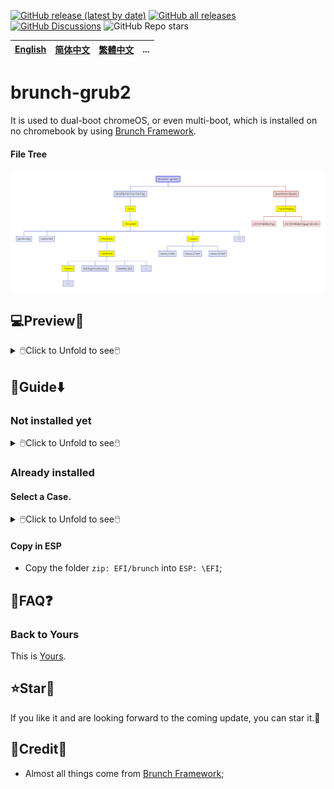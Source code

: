 [![GitHub release (latest by date)](https://img.shields.io/github/v/release/M-L-P/brunch-grub2)](https://github.com/M-L-P/brunch-grub2/releases/latest)
[![GitHub all releases](https://img.shields.io/github/downloads/M-L-P/brunch-grub2/total)](https://github.com/M-L-P/brunch-grub2/releases)
[![GitHub Discussions](https://img.shields.io/github/discussions/M-L-P/brunch-grub2)](https://github.com/M-L-P/brunch-grub2/discussions)
![GitHub Repo stars](https://img.shields.io/github/stars/M-L-P/brunch-grub2?style=social)

[English](README.md)|[简体中文](自述文件.md)|[繁體中文](繁體中文.md)|...
--|--|--|--

# brunch-grub2
It is used to dual-boot chromeOS, or even multi-boot, which is installed on no chromebook by using [Brunch Framework](https://github.com/sebanc/brunch).
#### File Tree
<img src="README/brunch-grub2.png">

## 💻️Preview👀

<details>
<summary>🖱️Click to Unfold to see🖱️</summary>

![image](https://github.com/M-L-P/brunch-grub2/assets/69227436/ca96e382-f51a-4b53-bd83-b75cdfa363c8)<br/>
</details>

## 🧭Guide⬇️
### Not installed yet
<details>
<summary>🖱️Click to Unfold to see🖱️</summary>

#### Using Brunch Framework
- Install chromeOS by using [Brunch Framework](https://github.com/sebanc/brunch);
- Create `chromeOS.img` into `ext4: /chromeOS`,
- - `sudo bash chromeos-install.sh -src chromeos_filename.bin -dst .../[ext4_partition_label]/chromeOS/chromeOS.img -s size`
#### Copy in ESP
- Copy the folder `zip: EFI/brunch` into `ESP: \EFI`;
</details>

### Already installed
#### Select a Case.
<details>
<summary>🖱️Click to Unfold to see🖱️</summary>

##### case.txt
- Open `zip: EFI/brunch/case.txt` to edit;
<details>
<summary>🖱️Click to Unfold to see🖱️</summary>

```
CASE=case_1.txt
#CASE=case_2.txt
#CASE=case_3.txt
```
This is a switch.
- Switch on with `#` deleted before `CASE`;
- Switch off with `#` added before `CASE`;
- Only one `CASE` can be without `#`.
</details>

##### case 1
- Open `zip: EFI/brunch/case/case_1.txt` to edit;
<details>
<summary>🖱️Click to Unfold to see🖱️</summary>

`txt_grub=/chromeOS/chromeOS.img.grub.txt`

If it is here, do nothing.
</details>

##### case 2
- Open `zip: EFI/brunch/case/case_2.txt` to edit;
<details>
<summary>🖱️Click to Unfold to see🖱️</summary>

```
### For example,
#####
#txt_grub=/chromeos.img.grub.txt
#txt_grub=/Users/username/brunch/chromeos.img.grub.txt
#txt_grub=/brunch/chromeos.img.grub.txt
```
```
txt_grub=//.img.grub.txt
```

If it is somewhere else, carefully confirm the path.
</details>

##### case 3
- Open `zip: EFI/brunch/case/case_3.txt` to edit;
<details>
<summary>🖱️Click to Unfold to see🖱️</summary>

```
### Copy all text in the file, "img_name.img.grub.txt",
### Paste here below.
### For examplle,
```
```
menuentry "chromeOS" --class "brunch" {
	img_path=//.img
	img_uuid=
	search --no-floppy --set=root --file $img_path
	loopback loop $img_path
	source (loop,12)/efi/boot/settings.cfg
	if [ -z $verbose ] -o [ $verbose -eq 0 ]; then
		linux (loop,7)$kernel boot=local noresume noswap loglevel=7 options=$options chromeos_bootsplash=$chromeos_bootsplash $cmdline_params \
			cros_secure cros_debug img_uuid=$img_uuid img_path=$img_path \
			console= vt.global_cursor_default=0 brunch_bootsplash=$brunch_bootsplash quiet
	else
		linux (loop,7)$kernel boot=local noresume noswap loglevel=7 options=$options chromeos_bootsplash=$chromeos_bootsplash $cmdline_params \
			cros_secure cros_debug img_uuid=$img_uuid img_path=$img_path
	fi
	initrd (loop,7)/lib/firmware/amd-ucode.img (loop,7)/lib/firmware/intel-ucode.img (loop,7)/initramfs.img
}
```
```
menuentry "chromeOS (settings)" --class "brunch-settings" {
	img_path=//.img
	img_uuid=
	search --no-floppy --set=root --file $img_path
	loopback loop $img_path
	source (loop,12)/efi/boot/settings.cfg
	linux (loop,7)/kernel boot=local noresume noswap loglevel=7 options= chromeos_bootsplash= edit_brunch_config=1 \
		cros_secure cros_debug img_uuid=$img_uuid img_path=$img_path
	initrd (loop,7)/lib/firmware/amd-ucode.img (loop,7)/lib/firmware/intel-ucode.img (loop,7)/initramfs.img
}
```

Else, carefully confirm the code.
</details>

</details>

#### Copy in ESP
- Copy the folder `zip: EFI/brunch` into `ESP: \EFI`;

## 📝FAQ❓️
### Back to Yours
This is [Yours](https://github.com/M-L-P/Yours).

## ⭐Star🌟
If you like it and are looking forward to the coming update, you can star it.💫

## 🎉Credit🎊
- Almost all things come from [Brunch Framework](https://github.com/sebanc/brunch);
